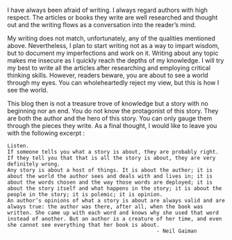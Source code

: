 
I have always been afraid of writing. I always regard authors with high respect. The articles or books they write are well researched and thought out and the writing flows as a conversation into the reader’s mind. 

My writing does not match, unfortunately, any of the qualities mentioned above. Nevertheless, I plan to start writing not as a way to impart wisdom, but to document my imperfections and work on it. Writing about any topic makes me insecure as I quickly reach the depths of my knowledge. I will try my best to write all the articles after researching and employing critical thinking skills. However, readers beware, you are about to see a world through my eyes. You can wholeheartedly reject my view, but this is how I see the world.

This blog then is not a treasure trove of knowledge but a story with no beginning nor an end. You do not know the protagonist of this story. They are both the author and the hero of this story. You can only gauge them through the pieces they write. As a final thought, I would like to leave you with the following excerpt : 

```
Listen.
If someone tells you what a story is about, they are probably right.
If they tell you that that is all the story is about, they are very definitely wrong.
Any story is about a host of things. It is about the author; it is about the world the author sees and deals with and lives in; it is about the words chosen and the way those words are deployed; it is about the story itself and what happens in the story; it is about the people in the story; it is polemic; it is opinion.
An author’s opinions of what a story is about are always valid and are always true: the author was there, after all, when the book was written. She came up with each word and knows why she used that word instead of another. But an author is a creature of her time, and even she cannot see everything that her book is about.
                                      			- Neil Gaiman 
```


